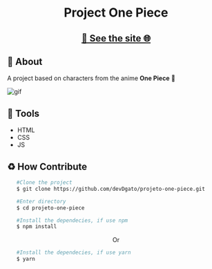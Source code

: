 <h1 align="center">
    Project One Piece
</h1>
<h2 align="center">
  <a align="center" href="https://devdgato.github.io/projeto-one-piece/" target="_blank">🔗 See the site 🌐</a>
</h2>

## 📕 About 

A project based on characters from the anime **One Piece** 🚀

![gif](https://github.com/SuprizeTANK/projeto-one-piece/assets/106360518/2b93fe11-be9d-4dbd-b4d0-6c098be88944)

## 🔨 Tools 
- HTML
- CSS
- JS

## ♻ How Contribute

```bash
   #Clone the project
   $ git clone https://github.com/devDgato/projeto-one-piece.git
```

```bash
   #Enter directory
   $ cd projeto-one-piece
```

```bash
   #Install the dependecies, if use npm
   $ npm install
```

<p align="center">Or</p>

```bash
   #Install the dependecies, if use yarn
   $ yarn
```
